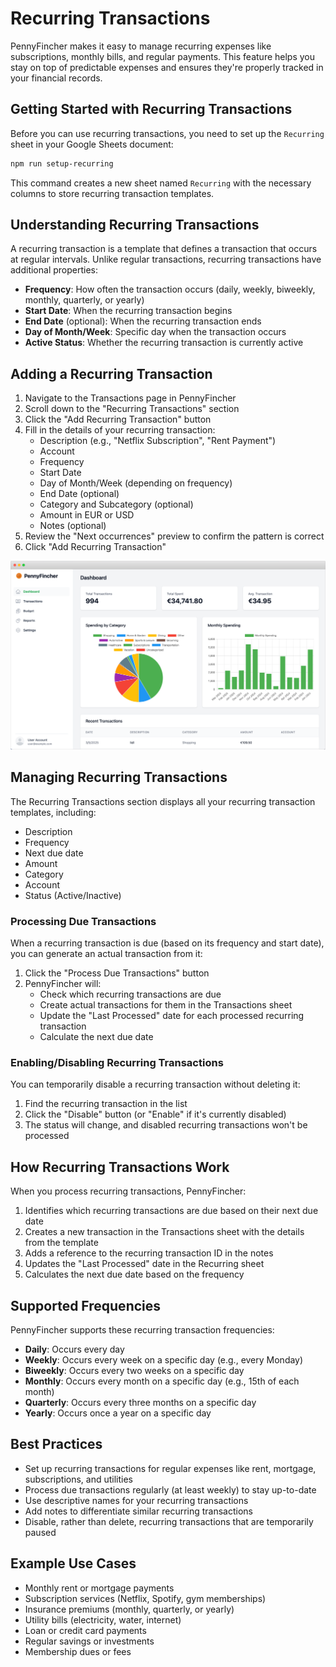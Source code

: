 # Recurring Transactions

PennyFincher makes it easy to manage recurring expenses like subscriptions, monthly bills, and regular payments. This feature helps you stay on top of predictable expenses and ensures they're properly tracked in your financial records.

## Getting Started with Recurring Transactions

Before you can use recurring transactions, you need to set up the `Recurring` sheet in your Google Sheets document:

```bash
npm run setup-recurring
```

This command creates a new sheet named `Recurring` with the necessary columns to store recurring transaction templates.

## Understanding Recurring Transactions

A recurring transaction is a template that defines a transaction that occurs at regular intervals. Unlike regular transactions, recurring transactions have additional properties:

- **Frequency**: How often the transaction occurs (daily, weekly, biweekly, monthly, quarterly, or yearly)
- **Start Date**: When the recurring transaction begins
- **End Date** (optional): When the recurring transaction ends
- **Day of Month/Week**: Specific day when the transaction occurs
- **Active Status**: Whether the recurring transaction is currently active

## Adding a Recurring Transaction

1. Navigate to the Transactions page in PennyFincher
2. Scroll down to the "Recurring Transactions" section
3. Click the "Add Recurring Transaction" button
4. Fill in the details of your recurring transaction:
   - Description (e.g., "Netflix Subscription", "Rent Payment")
   - Account
   - Frequency
   - Start Date
   - Day of Month/Week (depending on frequency)
   - End Date (optional)
   - Category and Subcategory (optional)
   - Amount in EUR or USD
   - Notes (optional)
5. Review the "Next occurrences" preview to confirm the pattern is correct
6. Click "Add Recurring Transaction"

![Recurring Transaction Form](/images/recurring-transaction-form.png)

## Managing Recurring Transactions

The Recurring Transactions section displays all your recurring transaction templates, including:

- Description
- Frequency
- Next due date
- Amount
- Category
- Account
- Status (Active/Inactive)

### Processing Due Transactions

When a recurring transaction is due (based on its frequency and start date), you can generate an actual transaction from it:

1. Click the "Process Due Transactions" button
2. PennyFincher will:
   - Check which recurring transactions are due
   - Create actual transactions for them in the Transactions sheet
   - Update the "Last Processed" date for each processed recurring transaction
   - Calculate the next due date

### Enabling/Disabling Recurring Transactions

You can temporarily disable a recurring transaction without deleting it:

1. Find the recurring transaction in the list
2. Click the "Disable" button (or "Enable" if it's currently disabled)
3. The status will change, and disabled recurring transactions won't be processed

## How Recurring Transactions Work

When you process recurring transactions, PennyFincher:

1. Identifies which recurring transactions are due based on their next due date
2. Creates a new transaction in the Transactions sheet with the details from the template
3. Adds a reference to the recurring transaction ID in the notes
4. Updates the "Last Processed" date in the Recurring sheet
5. Calculates the next due date based on the frequency

## Supported Frequencies

PennyFincher supports these recurring transaction frequencies:

- **Daily**: Occurs every day
- **Weekly**: Occurs every week on a specific day (e.g., every Monday)
- **Biweekly**: Occurs every two weeks on a specific day
- **Monthly**: Occurs every month on a specific day (e.g., 15th of each month)
- **Quarterly**: Occurs every three months on a specific day
- **Yearly**: Occurs once a year on a specific day

## Best Practices

- Set up recurring transactions for regular expenses like rent, mortgage, subscriptions, and utilities
- Process due transactions regularly (at least weekly) to stay up-to-date
- Use descriptive names for your recurring transactions
- Add notes to differentiate similar recurring transactions
- Disable, rather than delete, recurring transactions that are temporarily paused

## Example Use Cases

- Monthly rent or mortgage payments
- Subscription services (Netflix, Spotify, gym memberships)
- Insurance premiums (monthly, quarterly, or yearly)
- Utility bills (electricity, water, internet)
- Loan or credit card payments
- Regular savings or investments
- Membership dues or fees